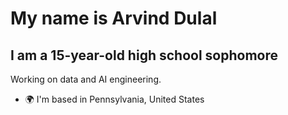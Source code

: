 My name is Arvind Dulal
=====================================================================================================================================

I am a 15-year-old high school sophomore
----------------------------------------

Working on data and AI engineering.

* 🌍  I'm based in Pennsylvania, United States
